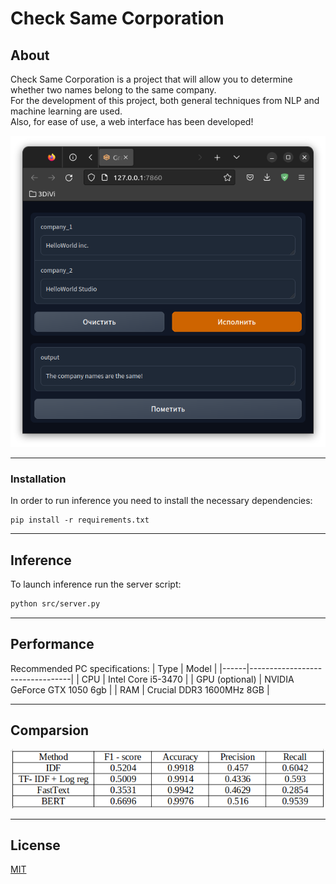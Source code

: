 # Check Same Corporation
## About
Check Same Corporation is a project that will allow you to determine whether two names belong to the same company.  
For the development of this project, both general techniques from NLP and machine learning are used.  
Also, for ease of use, a web interface has been developed!

![Score](./media/same.png)  

---

### Installation
In order to run inference you need to install the necessary dependencies:
```
pip install -r requirements.txt
```

---

## Inference
To launch inference run the server script:
```bash
python src/server.py
```

---

## Performance
Recommended PC specifications:
| Type | Model                           |
|------|---------------------------------|
| CPU  | Intel Core i5-3470              |
| GPU (optional)  | NVIDIA GeForce GTX 1050 6gb     |
| RAM  | Crucial DDR3 1600MHz 8GB |

---

## Comparsion

![Table](./media/table.png) 

---

## License
[MIT](https://choosealicense.com/licenses/mit/)
